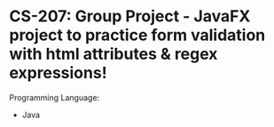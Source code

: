 # CS-207: Group Project - JavaFX project to practice form validation with html attributes & regex expressions!

Programming Language:
- Java
